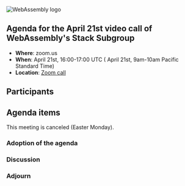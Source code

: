 ![WebAssembly logo](/images/WebAssembly.png)

## Agenda for the April 21st video call of WebAssembly's Stack Subgroup

- **Where**: zoom.us
- **When**:  April 21st, 16:00-17:00 UTC ( April 21st, 9am-10am Pacific Standard Time)
- **Location**: [Zoom call](https://zoom.us/j/91846860726?pwd=NVVNVmpvRVVFQkZTVzZ1dTFEcXgrdz09)

## Participants

## Agenda items

This meeting is canceled (Easter Monday).


### Adoption of the agenda

### Discussion

### Adjourn
